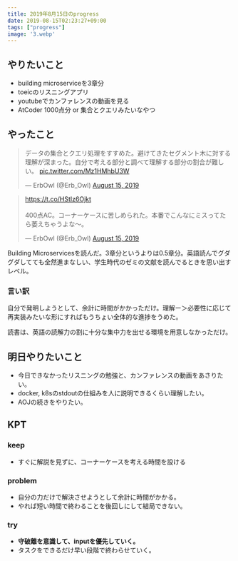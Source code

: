 ```yaml
---
title: 2019年8月15日のprogress
date: 2019-08-15T02:23:27+09:00
tags: ["progress"]
image: '3.webp'
---
```


## やりたいこと
<!-- 実現可能性を考慮して -->
- building microserviceを3章分
- toeicのリスニングアプリ
- youtubeでカンファレンスの動画を見る
- AtCoder 1000点分 or 集合とクエリみたいなやつ

## やったこと
<!-- twitterとか埋め込みながら -->
<blockquote class="twitter-tweet"><p lang="ja" dir="ltr">データの集合とクエリ処理をすすめた。避けてきたセグメント木に対する理解が深まった。自分で考える部分と調べて理解する部分の割合が難しい。 <a href="https://t.co/Mz1HMhbU3W">pic.twitter.com/Mz1HMhbU3W</a></p>&mdash; ErbOwl (@Erb_Owl) <a href="https://twitter.com/Erb_Owl/status/1161891791253065733?ref_src=twsrc%5Etfw">August 15, 2019</a></blockquote> <script async src="https://platform.twitter.com/widgets.js" charset="utf-8"></script>

<blockquote class="twitter-tweet"><p lang="ja" dir="ltr"><a href="https://t.co/HStIz6Ojkt">https://t.co/HStIz6Ojkt</a><br><br>400点AC。コーナーケースに苦しめられた。本番でこんなにミスってたら萎えちゃうよな〜。</p>&mdash; ErbOwl (@Erb_Owl) <a href="https://twitter.com/Erb_Owl/status/1161909381518069761?ref_src=twsrc%5Etfw">August 15, 2019</a></blockquote> <script async src="https://platform.twitter.com/widgets.js" charset="utf-8"></script>

Building Microservicesを読んだ。3章分というよりは0.5章分。英語読んでグダグダしてても全然進まなしい、学生時代のゼミの文献を読んでるときを思い出すレベル。

### 言い訳

自分で発明しようとして、余計に時間がかかっただけ。理解ー＞必要性に応じて再実装みたいな形にすればもうちょい全体的な進捗をうめた。

読書は、英語の読解力の割に十分な集中力を出せる環境を用意しなかっただけ。

## 明日やりたいこと
<!-- - 実現可能性を考慮せずに -->
- 今日できなかったリスニングの勉強と、カンファレンスの動画をあさりたい。
- docker, k8sのstdoutの仕組みを人に説明できるくらい理解したい。
- AOJの続きをやりたい。

## KPT
<!-- やりたいこととやったことの差分を埋めるために必要なこと -->
### keep

- すぐに解説を見ずに、コーナーケースを考える時間を設ける

### problem

- 自分の力だけで解決させようとして余計に時間がかかる。
- やれば短い時間で終わることを後回しにして結局できない。

### try

- **守破離を意識して、inputを優先していく。**
- タスクをできるだけ早い段階で終わらせていく。

